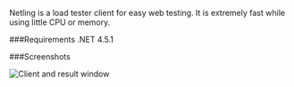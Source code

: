 Netling is a load tester client for easy web testing. It is extremely fast while using little CPU or memory.

###Requirements
.NET 4.5.1

###Screenshots

![Client and result window](http://i.imgur.com/HZPLzce.png)
